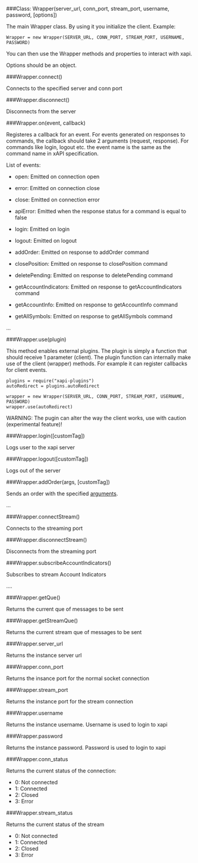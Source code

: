 ###Class: Wrapper(server_url, conn_port, stream_port, username, password, [options])

The main Wrapper class. By using it you initialize the client. Example:

    Wrapper = new Wrapper(SERVER_URL, CONN_PORT, STREAM_PORT, USERNAME, PASSWORD)

You can then use the Wrapper methods and properties to interact with xapi.

Options should be an object.

###Wrapper.connect()

Connects to the specified server and conn port

###Wrapper.disconnect()

Disconnects from the server

###Wrapper.on(event, callback)

Registeres a callback for an event. For events generated on responses to commands, the callback should take 2 arguments (request, response).
For commands like login, logout etc. the event name is the same as the command name in xAPI specification.

List of events:

- open: Emitted on connection open

- error: Emitted on connection close

- close: Emitted on connection error

- apiError:  Emitted when the response status for a command is equal to false

- login: Emitted on login

- logout: Emitted on logout

- addOrder: Emitted on response to addOrder command

- closePosition: Emitted on response to closePosition command

- deletePending: Emitted on response to deletePending command

- getAccountIndicators: Emitted on response to getAccountIndicators command

- getAccountInfo: Emitted on response to getAccountInfo command

- getAllSymbols: Emitted on response to getAllSymbols command

...

###Wrapper.use(plugin)

This method enables external plugins. The plugin is simply a function that should receive 1 parameter (client).
The plugin function can internally make use of the client (wrapper) methods. For example it can register callbacks for client events.

    plugins = require("xapi-plugins")
    autoRedirect = plugins.autoRedirect

    wrapper = new Wrapper(SERVER_URL, CONN_PORT, STREAM_PORT, USERNAME, PASSWORD)
    wrapper.use(autoRedirect)

WARNING: The pugin can alter the way the client works, use with caution (experimental feature)!

###Wrapper.login([customTag])

Logs user to the xapi server

###Wrapper.logout([customTag])

Logs out of the server

###Wrapper.addOrder(args, [customTag])

Sends an order with the specified [arguments](http://developers.xstore.pro/documentation#addOrder).

...

###Wrapper.connectStream()

Connects to the streaming port

###Wrapper.disconnectStream()

Disconnects from the streaming port

###Wrapper.subscribeAccountIndicators()

Subscribes to stream Account Indicators

....

###Wrapper.getQue()

Returns the current que of messages to be sent

###Wrapper.getStreamQue()

Returns the current stream que of messages to be sent

###Wrapper.server_url

Returns the instance server url

###Wrapper.conn_port

Returns the insance port for the normal socket connection

###Wrapper.stream_port

Returns the instance port for the stream connection

###Wrapper.username

Returns the instance username. Username is used to login to xapi

###Wrapper.password

Returns the instance password. Password is used to login to xapi

###Wrapper.conn_status

Returns the current status of the connection:
- 0: Not connected
- 1: Connected
- 2: Closed
- 3: Error

###Wrapper.stream_status

Returns the current status of the stream
- 0: Not connected
- 1: Connected
- 2: Closed
- 3: Error
